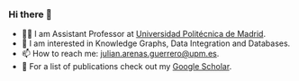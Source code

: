 ### Hi there 👋

- :scientist: I am Assistant Professor at [Universidad Politécnica de Madrid](https://www.upm.es/internacional).
- :microscope: I am interested in Knowledge Graphs, Data Integration and Databases.
- 📫 How to reach me: [julian.arenas.guerrero@upm.es](mailto:julian.arenas.guerrero@upm.es).
- :bookmark_tabs: For a list of publications check out my [Google Scholar](https://scholar.google.com/citations?user=h6sdZi4AAAAJ&hl=en).

